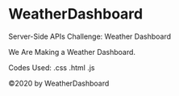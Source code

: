 # WeatherDashboard
 Server-Side APIs Challenge: Weather Dashboard

We Are Making a Weather Dashboard.

Codes Used: .css .html .js

©2020 by WeatherDashboard